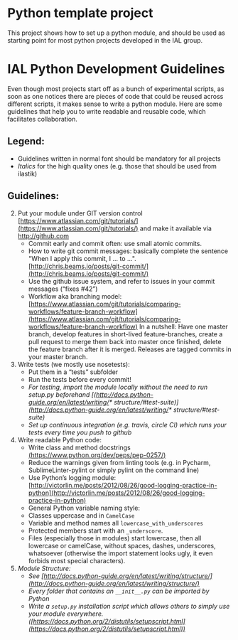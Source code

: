 # Python template project

This project shows how to set up a python module, and should be used as starting point for most python projects developed in the IAL group.

# IAL Python Development Guidelines

Even though most projects start off as a bunch of experimental scripts, as soon as one notices there are pieces of code that could be reused across different scripts, it makes sense to write a python module. Here are some guidelines that help you to write readable and reusable code, which facilitates collaboration.

## Legend: 

* Guidelines written in normal font should be mandatory for all projects
* _Italics_ for the high quality ones (e.g. those that should be used from ilastik)

## Guidelines:

2. Put your module under GIT version control [https://www.atlassian.com/git/tutorials/](https://www.atlassian.com/git/tutorials/) and make it available via http://github.com
    * Commit early and commit often: use small atomic commits.
    * How to write git commit messages: basically complete the sentence "When I apply this commit, I ... to ...". [http://chris.beams.io/posts/git-commit/](http://chris.beams.io/posts/git-commit/)
    * Use the github issue system, and refer to issues in your commit messages (“fixes #42”)
    * Workflow aka branching model: [https://www.atlassian.com/git/tutorials/comparing-workflows/feature-branch-workflow](https://www.atlassian.com/git/tutorials/comparing-workflows/feature-branch-workflow)
     In a nutshell: Have one master branch, develop features in short-lived feature-branches, create a pull request to merge them back into master once finished, delete the feature branch after it is merged. Releases are tagged commits in your master branch.
3. Write tests (we mostly use nosetests):
    * Put them in a “tests” subfolder
    * Run the tests before every commit!
    * _For testing, import the module locally without the need to run setup.py beforehand [(http://docs.python-guide.org/en/latest/writing/* structure/#test-suite)](http://docs.python-guide.org/en/latest/writing/* structure/#test-suite)_
    * _Set up continuous integration (e.g. travis, circle CI) which runs your tests every time you push to github_
4. Write readable Python code:
    * Write class and method docstrings [(https://www.python.org/dev/peps/pep-0257/)](https://www.python.org/dev/peps/pep-0257/)
    * Reduce the warnings given from linting tools (e.g. in Pycharm, SublimeLinter-pylint or simply pylint on the command line)
    * Use Python’s logging module: [http://victorlin.me/posts/2012/08/26/good-logging-practice-in-python](http://victorlin.me/posts/2012/08/26/good-logging-practice-in-python)
    * General Python variable naming style: 
     * Classes uppercase and in `CamelCase`
     * Variable and method names all `lowercase_with_underscores`
     * Protected members start with an `_underscore`.
     * Files (especially those in modules) start lowercase, then all lowercase or camelCase, without spaces, dashes, underscores, whatsoever (otherwise the import statement looks ugly, it even forbids most special characters).
1. _Module Structure:_
    * _See [http://docs.python-guide.org/en/latest/writing/structure/](http://docs.python-guide.org/en/latest/writing/structure/)_
    * _Every folder that contains an `__init__.py` can be imported by Python_
    * _Write a `setup.py` installation script which allows others to simply use your module everywhere. ([https://docs.python.org/2/distutils/setupscript.html](https://docs.python.org/2/distutils/setupscript.html))_